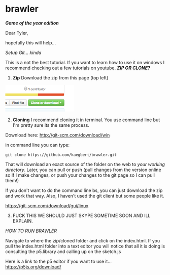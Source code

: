 # brawler
***Game of the year edition***

Dear Tyler,

hopefully this will help...

*Setup Git... kinda*

This is a not the best tutorial. If you want to learn how to use it on windows I recommend checking out a few tutorials on youtube.
***ZIP OR CLONE?***

1. **Zip** Download the zip from this page (top left)

![clone](https://github.com/kaegbert/brawler/blob/master/read_imgs/clone.png)

2. **Cloning** I recommend cloning it in terminal. You use command line but I'm pretty sure its the same process.

Download here:
http://git-scm.com/download/win

in command line you can type:

```
git clone https://github.com/kaegbert/brawler.git
```

That will download an exact source of the folder on the web to *your working directory*.
Later, you can pull or push (pull changes from the version online so if I make changes, or push your changes to the git page so I can pull them!)

If you don't want to do the command line bs, you can just download the zip and work that way. Also, I haven't used the git client but some people like it.

https://git-scm.com/download/gui/linux

3. FUCK THIS WE SHOULD JUST SKYPE SOMETIME SOON AND ILL EXPLAIN.

*HOW TO RUN BRAWLER*

Navigate to where the zip/cloned folder and click on the index.html. If you pull the index.html folder into a text editor you will notice that all it is doing is consulting the p5.library and calling up on the sketch.js

Here is a link to the p5 editor if you want to use it...
https://p5js.org/download/
